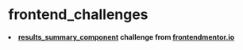 # frontend_challenges

#### <li><a href="https://main--fluffy-meerkat-e59ada.netlify.app/">results_summary_component</a> challenge from <a href="https://frontendmentor.io">frontendmentor.io</a></li>
